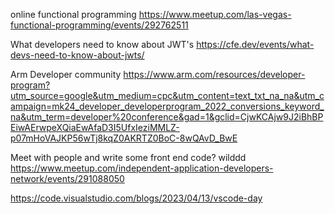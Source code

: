 online functional programming
https://www.meetup.com/las-vegas-functional-programming/events/292762511

What developers need to know about JWT's
https://cfe.dev/events/what-devs-need-to-know-about-jwts/

Arm Developer community
https://www.arm.com/resources/developer-program?utm_source=google&utm_medium=cpc&utm_content=text_txt_na_na&utm_campaign=mk24_developer_developerprogram_2022_conversions_keyword_na&utm_term=developer%20conference&gad=1&gclid=CjwKCAjw9J2iBhBPEiwAErwpeXQiaEwAfaD3I5UfxIeziMMLZ-p07mHoVAJKP56wTj8kqZ0AKRTZ0BoC-8wQAvD_BwE

Meet with people and write some front end code? wilddd
https://www.meetup.com/independent-application-developers-network/events/291088050

https://code.visualstudio.com/blogs/2023/04/13/vscode-day